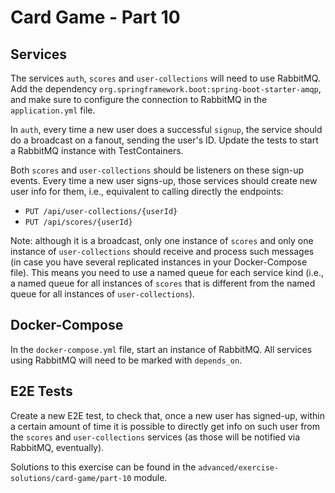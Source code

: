 # Card Game - Part 10

## Services

The services `auth`, `scores` and `user-collections` will need to use RabbitMQ. Add the
dependency `org.springframework.boot:spring-boot-starter-amqp`, and make sure to configure the connection to RabbitMQ in
the `application.yml` file.

In `auth`, every time a new user does a successful `signup`, the service should do a broadcast on a fanout, sending the
user's ID. Update the tests to start a RabbitMQ instance with TestContainers.

Both `scores` and `user-collections` should be listeners on these sign-up events. Every time a new user signs-up, those
services should create new user info for them, i.e., equivalent to calling directly the endpoints:

* `PUT /api/user-collections/{userId}`
* `PUT /api/scores/{userId}`

Note: although it is a broadcast, only one instance of `scores` and only one instance of `user-collections` should
receive and process such messages (in case you have several replicated instances in your Docker-Compose file). This
means you need to use a named queue for each service kind
(i.e., a named queue for all instances of `scores` that is different from the named queue for all instances
of `user-collections`).

## Docker-Compose

In the `docker-compose.yml` file, start an instance of RabbitMQ. All services using RabbitMQ will need to be marked
with `depends_on`.

## E2E Tests

Create a new E2E test, to check that, once a new user has signed-up, within a certain amount of time it is possible to
directly get info on such user from the `scores` and `user-collections` services (as those will be notified via
RabbitMQ, eventually).

Solutions to this exercise can be found in the
`advanced/exercise-solutions/card-game/part-10` module.
